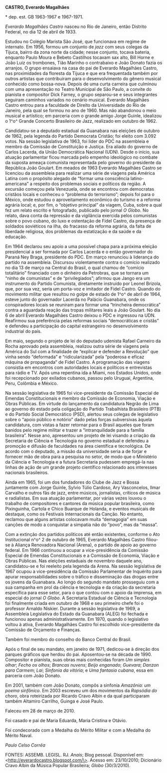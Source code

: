 **CASTRO, Everardo Magalhães**

\* dep. est. GB 1963-1967 e 1967-1971.

*Everardo Magalhães Castro* nasceu no Rio de Janeiro, então Distrito
Federal, no dia 12 de abril de 1933.

Estudou no Colégio Marista São José, que funcionava em regime de
internato. Em 1956, formou um conjunto de *jazz* com seus colegas da
Tijuca, bairro da zona norte da cidade; nesse conjunto, tocava bateria,
enquanto Paulo Moura e Bebeto Castilhos tocavam sax alto, Bill Horne e
João Luiz os trombones, Tião Marinho o contrabaixo e João Donato fazia
os arranjos. O grupo ensaiava na casa do pai de Everardo Magalhães
Castro, nas proximidades da floresta da Tijuca e que era frequentada
também por outros artistas que contribuíram para o desenvolvimento do
gênero musical conhecido como bossa-nova. Depois de uma curta carreira
que culminou com uma apresentação no Teatro Municipal de São Paulo, a
convite do pianista e compositor Dick Farney, o grupo separou-se e seus
integrantes seguiram caminhos variados no cenário musical. Everardo
Magalhães Castro entrou para a faculdade de Direito da Universidade do
Rio de Janeiro, pela qual se formou no ano de 1960. Mas não abandonou o
meio musical e artístico; em parceria com o grande amigo Jorge Guinle,
idealizou o 1^o^ Grande Concerto Brasileiro de Jazz, realizado em
outubro de 1962.

Candidatou-se a deputado estadual da Guanabara nas eleições de outubro
de 1962, pela legenda do Partido Democrata Cristão; foi eleito com 3.092
votos. Na sessão legislativa de 1963, foi líder do PDC na assembleia e
membro da Comissão de Constituição e Justiça. Era aliado do governo de
Carlos Lacerda, da União Democrática Nacional (UDN). Desde o início, sua
atuação parlamentar ficou marcada pelo empenho ideológico no combate da
suposta ameaça comunista representada pelo governo do presidente da
República João Goulart. Em meados de 1963 Everardo Magalhães Castro se
licenciou da assembleia para realizar uma série de viagens pela América
Latina com o propósito alegado de “formar uma consciência
latino-americana” a respeito dos problemas sociais e políticos da
região. A excursão começou pela Venezuela, onde se encontrou com
democratas cristãos locais e conheceu o “problema do terrorismo”; depois
foi para o México, onde estudou o aproveitamento econômico do turismo e
a reforma agrária local; e, por fim, o “objetivo principal” da viagem,
Cuba, sobre a qual fez um relato escrito e fotografado, publicado pelo
jornal *O Globo*. No relato, dava conta da repressão e da vigilância
exercida pelos comunistas sobre o povo cubano, do luxo e ostentação de
Fidel Castro, da presença de soldados soviéticos na ilha, do fracasso da
reforma agrária, da falta de liberdade religiosa, dos problemas da
estatização e da saúde e da educação.

Em 1964 declarou seu apoio a uma possível chapa para a próxima eleição
presidencial a ser formada por Carlos Lacerda e o então governador do
Paraná Ney Braga, presidente do PDC. Em março renunciou à liderança do
partido na assembleia. Discursou violentamente contra o comício
realizado no dia 13 de março na Central do Brasil, o qual chamou de
“comício totalitário” financiado com o dinheiro da Petrobras, que se
tornara um “ninho de comunistas” e de “privilegiados”; afirmou que Jango
era um instrumento do Partido Comunista, diretamente instruído por
Leonel Brizola, que, por sua vez, seria um porta-voz e imitador de Fidel
Castro. Quando do movimento militar que resultou no golpe de estado de
1^o^ de abril de 1964, esteve junto do governador Lacerda no Palácio
Guanabara, onde os conspiradores locais se reuniram para formar uma
“trincheira democrática” contra a aguardada reação das tropas militares
leais a João Goulart. No dia 6 de abril Everardo Magalhães Castro deixou
o PDC e ingressou na UDN. Reafirmou sua preferência pelas reformas
sociais “democráticas e cristãs” e defendeu a participação do capital
estrangeiro no desenvolvimento industrial do país.

Em maio, segundo o projeto de lei do deputado udenista Rafael Carneiro
da Rocha aprovado pela assembleia, realizou outra série de viagens pela
América do Sul com a finalidade de “explicar e defender a Revolução” que
vinha sendo “deformada” e “ridicularizada” pela “poderosa e eficaz
máquina de propaganda” de Fidel Castro. A programação das viagens
consistia em encontros com autoridades locais e políticos e entrevistas
para rádio e TV. Após uma repentina ida a Miami, nos Estados Unidos,
onde foi recepcionado por exilados cubanos, passou pelo Uruguai,
Argentina, Peru, Colômbia e México.

Na sessão legislativa de 1965 foi vice-presidente da Comissão Especial
de Emendas Constitucionais e membro da Comissão de Economia, Viação e
Obras Públicas. Em virtude do lançamento da candidatura Negrão de Lima
ao governo do estado pela coligação do Partido Trabalhista Brasileiro
(PTB) e do Partido Social Democrático (PSD), alertou seus colegas de
legislativo sobre o “apoio público e notório” dado pelas forças
subversivas àquela candidatura, com vistas a fazer retornar para o
Brasil aqueles que foram banidos pelo regime militar e trazer a
“intranquilidade para a família brasileira”. Nesse ano, apresentou um
projeto de lei visando a criação da Secretaria de Ciência e Tecnologia
no governo estadual e defendeu a promoção e difusão de faculdades na
área científica e tecnológica. De acordo com o deputado, a missão da
universidade seria a de forjar e fornecer mão de obra para a pesquisa no
setor, de modo que o Ministério da Ciência e Tecnologia e a futura
Secretaria pudessem empregá-la nas linhas de ação de um grande projeto
científico relacionado aos interesses nacionais brasileiros.

Ainda em 1965, foi um dos fundadores do Clube de Jazz e Bossa juntamente
com Jorge Guinle, Sylvio Túlio Cardoso, Ary Vasconcelos, Ilmar Carvalho
e outros fãs de jazz, entre músicos, jornalistas, críticos de música e
radialistas. Em sua atuação parlamentar, por várias vezes louvou o
trabalho de compositores e cantores da música popular brasileira, como
Pixinguinha, Cartola e Chico Buarque de Holanda, e eventos musicais de
destaque, como os Festivais Internacionais da Canção. No entanto,
reclamou que alguns artistas colocavam muita “demagogia” em suas canções
de modo a conquistar a simpatia não do “povo”, mas da “massa”.

Com a extinção dos partidos políticos até então existentes, conforme o
Ato Institucional n^o^ 2 de outubro de 1965, Everardo Magalhães Castro
filiou-se à Aliança Renovadora Nacional (Arena), o partido de apoio ao
governo federal. Em 1966 continuou a ocupar a vice-presidência da
Comissão Especial de Emendas Constitucionais e a Comissão de Economia,
Viação e Obras Públicas. Nas eleições estaduais de novembro daquele ano,
candidatou-se e foi reeleito pela legenda da Arena. Na sessão
legislativa de 1967 ocupou a vice-presidência da Comissão Parlamentar de
Inquérito para apurar responsabilidades sobre o tráfico e disseminação
das drogas entre os jovens da Guanabara. Ao longo do segundo mandato
prosseguiu com a sua campanha em prol da ciência e tecnologia e da
criação da secretaria específica para esse setor, para o que contou com
o apoio da imprensa, em especial do jornal *O Globo*. A Secretaria
Estadual de Ciência e Tecnologia foi finalmente criada em outubro de
1968 e seu primeiro chefe foi o professor Arnaldo Niskier. Durante a
sessão legislativa de 1969, a Assembleia Legislativa do Estado da
Guanabara (ALEG) foi fechada e funcionou apenas administrativamente. Em
1970, quando o legislativo voltou à ativa, Everardo Magalhães Castro foi
escolhido vice-presidente da Comissão de Orçamento e Finanças.

Também foi membro do conselho do Banco Central do Brasil.

Após o final de seu mandato, em janeiro de 1971, dedicou-se à direção
dos parques gráficos que herdou do pai. Aposentou-se na década de 1990.
Compositor e pianista, suas obras mais conhecidas foram *Um simples
olhar*; *Fecho os olhos*; *Brancas nuvens*; *Beijo enganado*; *Guevara*;
*Danzon para Carmem*; *Lai*; *Sinfonia da vitória*; e *Uma fantasia
cubana*, essa em parceria com João Donato.

Em 2001, também com João Donato, compôs a sinfonia *Amazônia: um poema*
*sinfônico*. Em 2003 escreveu um dos movimentos da *Rapsódia do choro*,
obra roteirizada por Ricardo Cravo Albin e da qual participaram também
Altamiro Carrilho, Guinga e José Paulo.

Faleceu em 28 de março de 2010.

Foi casado e pai de Maria Eduarda, Maria Cristina e Otávio.

Foi condecorado com a Medalha do Mérito Militar e com a Medalha do
Mérito Naval.

*Paulo Celso Corrêa*

FONTES: ASSEMB. LEGISL. RJ. *Anais*; Blog pessoal. Disponível em:
\<http://everardocastro.blogspot.com/\>. Acesso em: 23/10/2010;
Dicionário Cravo Albin da Música Popular Brasileira; *Globo*
(30/3/2010).
